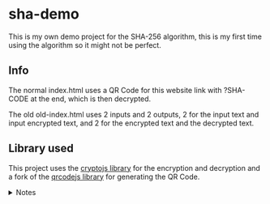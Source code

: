# sha-demo

This is my own demo project for the SHA-256 algorithm,
this is my first time using the algorithm so it might not be perfect.

## Info

The normal index.html uses a QR Code for this website link with ?SHA-CODE at the end, which is then decrypted.

The old old-index.html uses 2 inputs and 2 outputs, 2 for the input text and input encrypted text, and 2 for the encrypted text and the decrypted text.

## Library used

This project uses the [cryptojs library](https://cryptojs.gitbook.io/docs/) for the encryption and decryption
and a fork of the [qrcodejs library](https://github.com/19z/qrcodejs-fixUTF8) for generating the QR Code.

<details>
<summary>Notes</summary>
<hr>

_Note: the key used is "Very secret key" which is easy to see in the main.js file, which is really really bad practice and you should of course never expose your key. This implementation doesn't have salt or anything like that, so it's not really secure._

_Unrelated: If you are using any keys or tokens for an open source project, use a .env file. Please._

<hr>

</details>
